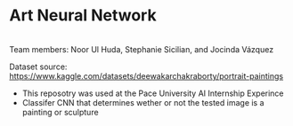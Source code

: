 # Art Neural Network
<br>
Team members: Noor Ul Huda, Stephanie Sicilian, and Jocinda Vázquez

Dataset source: https://www.kaggle.com/datasets/deewakarchakraborty/portrait-paintings

- This reposotry was used at the Pace University AI Internship Experince
- Classifer CNN that determines wether or not the tested image is a painting or sculpture
